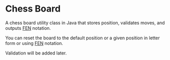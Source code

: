 # Chess Board
A chess board utility class in Java that stores position, validates moves, and outputs [FEN] notation.

You can reset the board to the default position or a given position in letter form or using [FEN] notation.

Validation will be added later.

[FEN]: https://en.wikipedia.org/wiki/Forsyth–Edwards_Notation